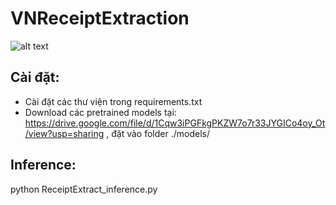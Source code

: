 # VNReceiptExtraction
![alt text](demo.jpeg)
## Cài đặt:
- Cài đặt các thư viện trong requirements.txt
- Download các pretrained models tại: https://drive.google.com/file/d/1Cqw3iPGFkgPKZW7o7r33JYGICo4oy_Ot/view?usp=sharing , đặt vào folder ./models/
## Inference:
python ReceiptExtract_inference.py
